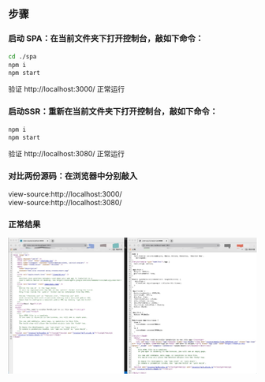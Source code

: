 ## 步骤

### 启动 SPA：在当前文件夹下打开控制台，敲如下命令：
```sh
cd ./spa
npm i
npm start
```

验证 http://localhost:3000/ 正常运行

### 启动SSR：重新在当前文件夹下打开控制台，敲如下命令：
```sh
npm i
npm start
```
验证 http://localhost:3080/ 正常运行

### 对比两份源码：在浏览器中分别敲入    
view-source:http://localhost:3000/    
view-source:http://localhost:3080/


### 正常结果
![测试结果](./result.jpg)
